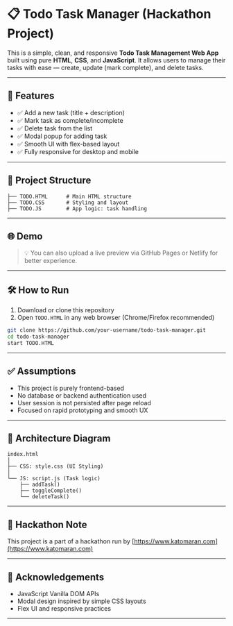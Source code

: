 # 📋 Todo Task Manager (Hackathon Project)

This is a simple, clean, and responsive **Todo Task Management Web App** built using pure **HTML**, **CSS**, and **JavaScript**. It allows users to manage their tasks with ease — create, update (mark complete), and delete tasks.

---

## 🚀 Features

- ✅ Add a new task (title + description)
- ✅ Mark task as complete/incomplete
- ✅ Delete task from the list
- ✅ Modal popup for adding task
- ✅ Smooth UI with flex-based layout
- ✅ Fully responsive for desktop and mobile

---

## 📂 Project Structure

```
├── TODO.HTML      # Main HTML structure
├── TODO.CSS       # Styling and layout
├── TODO.JS        # App logic: task handling
```

---

## 🌐 Demo

> 💡 You can also upload a live preview via GitHub Pages or Netlify for better experience.

---

## 🛠️ How to Run

1. Download or clone this repository
2. Open `TODO.HTML` in any web browser (Chrome/Firefox recommended)

```bash
git clone https://github.com/your-username/todo-task-manager.git
cd todo-task-manager
start TODO.HTML
```

---

## ✅ Assumptions

- This project is purely frontend-based
- No database or backend authentication used
- User session is not persisted after page reload
- Focused on rapid prototyping and smooth UX

---

## 🧠 Architecture Diagram

```
index.html
│
├── CSS: style.css (UI Styling)
│
└── JS: script.js (Task logic)
    ├── addTask()
    ├── toggleComplete()
    └── deleteTask()
```

---

## 🏁 Hackathon Note

This project is a part of a hackathon run by [https://www.katomaran.com](https://www.katomaran.com)

---

## 🙌 Acknowledgements

- JavaScript Vanilla DOM APIs
- Modal design inspired by simple CSS layouts
- Flex UI and responsive practices

---

